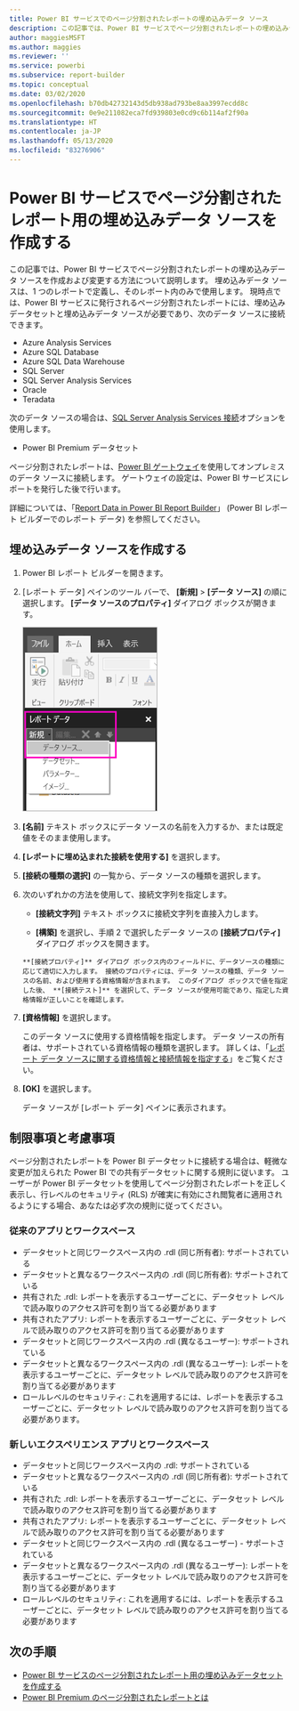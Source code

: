 ```yaml
---
title: Power BI サービスでのページ分割されたレポートの埋め込みデータ ソース
description: この記事では、Power BI サービスでページ分割されたレポートの埋め込みデータ ソースを作成および変更する方法について説明します。
author: maggiesMSFT
ms.author: maggies
ms.reviewer: ''
ms.service: powerbi
ms.subservice: report-builder
ms.topic: conceptual
ms.date: 03/02/2020
ms.openlocfilehash: b70db42732143d5db938ad793be8aa3997ecdd8c
ms.sourcegitcommit: 0e9e211082eca7fd939803e0cd9c6b114af2f90a
ms.translationtype: HT
ms.contentlocale: ja-JP
ms.lasthandoff: 05/13/2020
ms.locfileid: "83276906"
---
```

# <a name="create-an-embedded-data-source-for-paginated-reports-in-the-power-bi-service"></a>Power BI サービスでページ分割されたレポート用の埋め込みデータ ソースを作成する

この記事では、Power BI サービスでページ分割されたレポートの埋め込みデータ ソースを作成および変更する方法について説明します。 埋め込みデータ ソースは、1 つのレポートで定義し、そのレポート内のみで使用します。 現時点では、Power BI サービスに発行されるページ分割されたレポートには、埋め込みデータセットと埋め込みデータ ソースが必要であり、次のデータ ソースに接続できます。

- Azure Analysis Services
- Azure SQL Database 
- Azure SQL Data Warehouse
- SQL Server
- SQL Server Analysis Services
- Oracle 
- Teradata 

次のデータ ソースの場合は、[SQL Server Analysis Services 接続](../admin/service-premium-connect-tools.md)オプションを使用します。

- Power BI Premium データセット

ページ分割されたレポートは、[Power BI ゲートウェイ](../connect-data/service-gateway-onprem.md)を使用してオンプレミスのデータ ソースに接続します。 ゲートウェイの設定は、Power BI サービスにレポートを発行した後で行います。

詳細については、「[Report Data in Power BI Report Builder](report-builder-data.md)」 (Power BI レポート ビルダーでのレポート データ) を参照してください。

## <a name="create-an-embedded-data-source"></a>埋め込みデータ ソースを作成する
  
1. Power BI レポート ビルダーを開きます。

1. [レポート データ] ペインのツール バーで、 **[新規]**  >  **[データ ソース]** の順に選択します。 **[データ ソースのプロパティ]** ダイアログ ボックスが開きます。

    ![新しいデータ ソース](media/paginated-reports-embedded-data-source/power-bi-paginated-new-data-source.png)
  
2.  **[名前]** テキスト ボックスにデータ ソースの名前を入力するか、または既定値をそのまま使用します。  
  
3.  **[レポートに埋め込まれた接続を使用する]** を選択します。  
  
1.  **[接続の種類の選択]** の一覧から、データ ソースの種類を選択します。 

1.  次のいずれかの方法を使用して、接続文字列を指定します。  
  
    -   **[接続文字列]** テキスト ボックスに接続文字列を直接入力します。 
  
     -   **[構築]** を選択し、手順 2 で選択したデータ ソースの **[接続プロパティ]** ダイアログ ボックスを開きます。  
  
        **[接続プロパティ]** ダイアログ ボックス内のフィールドに、データソースの種類に応じて適切に入力します。 接続のプロパティには、データ ソースの種類、データ ソースの名前、および使用する資格情報が含まれます。 このダイアログ ボックスで値を指定した後、 **[接続テスト]** を選択して、データ ソースが使用可能であり、指定した資格情報が正しいことを確認します。  
  
4.  **[資格情報]** を選択します。  
  
     このデータ ソースに使用する資格情報を指定します。 データ ソースの所有者は、サポートされている資格情報の種類を選択します。 詳しくは、「[レポート データ ソースに関する資格情報と接続情報を指定する](https://docs.microsoft.com/sql/reporting-services/report-data/specify-credential-and-connection-information-for-report-data-sources)」をご覧ください。
  
5.  **[OK]** を選択します。  
  
     データ ソースが [レポート データ] ペインに表示されます。  
     
## <a name="limitations-and-considerations"></a>制限事項と考慮事項

ページ分割されたレポートを Power BI データセットに接続する場合は、軽微な変更が加えられた Power BI での共有データセットに関する規則に従います。  ユーザーが Power BI データセットを使用してページ分割されたレポートを正しく表示し、行レベルのセキュリティ (RLS) が確実に有効にされ閲覧者に適用されるようにする場合、あなたは必ず次の規則に従ってください。

### <a name="classic-apps-and-workspaces"></a>従来のアプリとワークスペース

- データセットと同じワークスペース内の .rdl (同じ所有者): サポートされている
- データセットと異なるワークスペース内の .rdl (同じ所有者): サポートされている
- 共有された .rdl: レポートを表示するユーザーごとに、データセット レベルで読み取りのアクセス許可を割り当てる必要があります
- 共有されたアプリ: レポートを表示するユーザーごとに、データセット レベルで読み取りのアクセス許可を割り当てる必要があります
- データセットと同じワークスペース内の .rdl (異なるユーザー): サポートされている
- データセットと異なるワークスペース内の .rdl (異なるユーザー): レポートを表示するユーザーごとに、データセット レベルで読み取りのアクセス許可を割り当てる必要があります
- ロールレベルのセキュリティ: これを適用するには、レポートを表示するユーザーごとに、データセット レベルで読み取りのアクセス許可を割り当てる必要があります。

### <a name="new-experience-apps-and-workspaces"></a>新しいエクスペリエンス アプリとワークスペース

- データセットと同じワークスペース内の .rdl: サポートされている
- データセットと異なるワークスペース内の .rdl (同じ所有者): サポートされている
- 共有された .rdl: レポートを表示するユーザーごとに、データセット レベルで読み取りのアクセス許可を割り当てる必要があります
- 共有されたアプリ: レポートを表示するユーザーごとに、データセット レベルで読み取りのアクセス許可を割り当てる必要があります
- データセットと同じワークスペース内の .rdl (異なるユーザー) - サポートされている
- データセットと異なるワークスペース内の .rdl (異なるユーザー): レポートを表示するユーザーごとに、データセット レベルで読み取りのアクセス許可を割り当てる必要があります
- ロールレベルのセキュリティ: これを適用するには、レポートを表示するユーザーごとに、データセット レベルで読み取りのアクセス許可を割り当てる必要があります

## <a name="next-steps"></a>次の手順

- [Power BI サービスのページ分割されたレポート用の埋め込みデータセットを作成する](paginated-reports-create-embedded-dataset.md)
- [Power BI Premium のページ分割されたレポートとは](paginated-reports-report-builder-power-bi.md)

